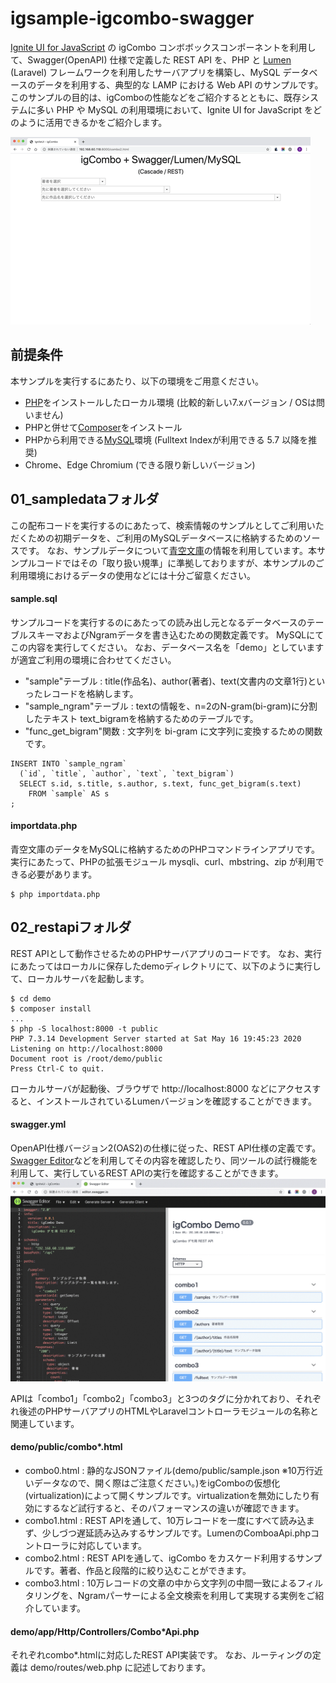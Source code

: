# igsample-igcombo-swagger

[Ignite UI for JavaScript](https://jp.infragistics.com/products/ignite-ui) の igCombo コンボボックスコンポーネントを利用して、Swagger(OpenAPI) 仕様で定義した REST API を、PHP と [Lumen](https://lumen.laravel.com/) (Laravel) フレームワークを利用したサーバアプリを構築し、MySQL データベースのデータを利用する、典型的な LAMP における Web API のサンプルです。
このサンプルの目的は、igComboの性能などをご紹介するとともに、既存システムに多い PHP や MySQL の利用環境において、Ignite UI for JavaScript をどのように活用できるかをご紹介します。

![igCombo + Swagger](./img/screen.gif)

## 前提条件

本サンプルを実行するにあたり、以下の環境をご用意ください。

- [PHP](https://www.php.net/downloads)をインストールしたローカル環境 (比較的新しい7.xバージョン / OSは問いません)
- PHPと併せて[Composer](https://getcomposer.org/)をインストール
- PHPから利用できる[MySQL](https://www.mysql.com/jp/downloads/)環境 (Fulltext Indexが利用できる 5.7 以降を推奨)
- Chrome、Edge Chromium (できる限り新しいバージョン)

## 01_sampledataフォルダ

この配布コードを実行するのにあたって、検索情報のサンプルとしてご利用いただくための初期データを、ご利用のMySQLデータベースに格納するためのソースです。
なお、サンプルデータについて[青空文庫](https://www.aozora.gr.jp/)の情報を利用しています。本サンプルコードではその「取り扱い規準」に準拠しておりますが、本サンプルのご利用環境におけるデータの使用などには十分ご留意ください。

#### sample.sql
サンプルコードを実行するのにあたっての読み出し元となるデータベースのテーブルスキーマおよびNgramデータを書き込むための関数定義です。
MySQLにてこの内容を実行してください。
なお、データベース名を「demo」としていますが適宜ご利用の環境に合わせてください。
  - "sample"テーブル : title(作品名)、author(著者)、text(文書内の文章1行)といったレコードを格納します。
  - "sample_ngram"テーブル : textの情報を、n=2のN-gram(bi-gram)に分割したテキスト text_bigramを格納するためのテーブルです。
  - "func_get_bigram"関数 : 文字列を bi-gram に文字列に変換するための関数です。
```(SQL)
INSERT INTO `sample_ngram`
  (`id`, `title`, `author`, `text`, `text_bigram`)
  SELECT s.id, s.title, s.author, s.text, func_get_bigram(s.text)
    FROM `sample` AS s
;
```

#### importdata.php
青空文庫のデータをMySQLに格納するためのPHPコマンドラインアプリです。
実行にあたって、PHPの拡張モジュール mysqli、curl、mbstring、zip が利用できる必要があります。
```
$ php importdata.php
```

## 02_restapiフォルダ
REST APIとして動作させるためのPHPサーバアプリのコードです。
なお、実行にあたってはローカルに保存したdemoディレクトリにて、以下のように実行して、ローカルサーバを起動します。
```
$ cd demo
$ composer install
...
$ php -S localhost:8000 -t public
PHP 7.3.14 Development Server started at Sat May 16 19:45:23 2020
Listening on http://localhost:8000
Document root is /root/demo/public
Press Ctrl-C to quit.
```
ローカルサーバが起動後、ブラウザで http://localhost:8000 などにアクセスすると、インストールされているLumenバージョンを確認することができます。

#### swagger.yml
OpenAPI仕様バージョン2(OAS2)の仕様に従った、REST API仕様の定義です。
[Swagger Editor](https://editor.swagger.io/)などを利用してその内容を確認したり、同ツールの試行機能を利用して、実行しているREST APIの実行を確認することができます。
![Swagger Editor](./img/swagger.gif)

APIは「combo1」「combo2」「combo3」と3つのタグに分かれており、それぞれ後述のPHPサーバアプリのHTMLやLaravelコントローラモジュールの名称と関連しています。

#### demo/public/combo*.html

  - combo0.html : 静的なJSONファイル(demo/public/sample.json ※10万行近いデータなので、開く際はご注意ください。)をigComboの仮想化(virtualization)によって開くサンプルです。virtualizationを無効にしたり有効にするなど試行すると、そのパフォーマンスの違いが確認できます。
  - combo1.html : REST APIを通して、10万レコードを一度にすべて読み込まず、少しづつ遅延読み込みするサンプルです。LumenのComboaApi.phpコントローラに対応しています。
  - combo2.html : REST APIを通して、igCombo をカスケード利用するサンプルです。著者、作品と段階的に絞り込むことができます。
  - combo3.html : 10万レコードの文章の中から文字列の中間一致によるフィルタリングを、Ngramパーサーによる全文検索を利用して実現する実例をご紹介しています。

#### demo/app/Http/Controllers/Combo*Api.php
それぞれcombo*.htmlに対応したREST API実装です。
なお、ルーティングの定義は demo/routes/web.php に記述しております。
